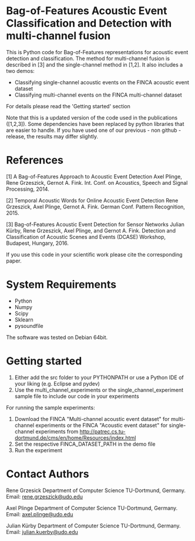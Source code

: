 # Bag-of-Features Acoustic Event Classification and Detection with multi-channel fusion

This is Python code for Bag-of-Features representations for acoustic event detection and classification.
The method for multi-channel fusion is described in [3] and the single-channel method in [1,2].
It also includes a two demos:
* Classifying single-channel acoustic events on the FINCA acoustic event dataset 
* Classifying multi-channel events on the FINCA multi-channel dataset 

For details please read the 'Getting started' section

Note that this is a updated version of the code used in the publications ([1,2,3]).
Some dependencies have been replaced by python libraries that are easier to handle.
If you have used one of our previous - non github - release, the results may differ slightly.

References
============
[1] A Bag-of-Features Approach to Acoustic Event Detection
Axel Plinge, Rene Grzeszick, Gernot A. Fink.
Int. Conf. on Acoustics, Speech and Signal Processing, 2014.

[2] Temporal Acoustic Words for Online Acoustic Event Detection
Rene Grzeszick, Axel Plinge, Gernot A. Fink.
German Conf. Pattern Recognition, 2015.

[3] Bag-of-Features Acoustic Event Detection for Sensor Networks
Julian Kürby, Rene Grzeszick, Axel Plinge, and Gernot A. Fink.
Detection and Classification of Acoustic Scenes and Events (DCASE) Workshop,
Budapest, Hungary, 2016.

If you use this code in your scientific work please cite the corresponding paper.

System Requirements
===================
* Python
* Numpy
* Scipy
* Sklearn 
* pysoundfile

The software was tested on Debian 64bit.

Getting started
===============
1. Either add the src folder to your PYTHONPATH 
   or use a Python IDE of your liking (e.g. Eclipse and pydev)
2. Use the multi_channel_experiments or the single_channel_experiment sample file to include our code in your experiments

For running the sample experiments:
1. Download the FINCA "Multi-channel acoustic event dataset" for multi-channel experiments
   or the FINCA "Acoustic event dataset" for single-channel experiments from
   http://patrec.cs.tu-dortmund.de/cms/en/home/Resources/index.html
2. Set the respective FINCA_DATASET_PATH in the demo file
3. Run the experiment 

Contact Authors
===============
Rene Grzesick
Department of Computer Science
TU-Dortmund, Germany.
Email: rene.grzeszick@udo.edu

Axel Plinge
Department of Computer Science
TU-Dortmund, Germany.
Email: axel.plinge@udo.edu

Julian Kürby
Department of Computer Science
TU-Dortmund, Germany.
Email: julian.kuerby@udo.edu

